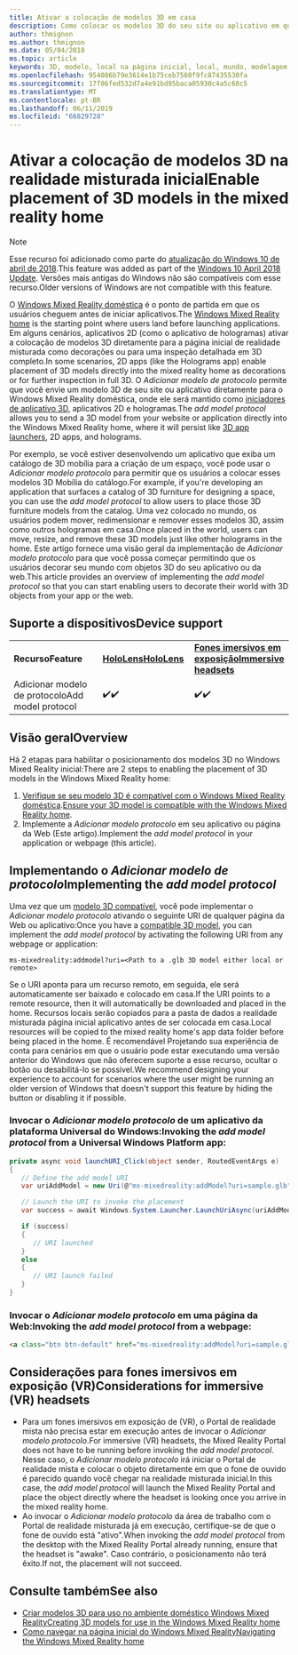 ```yaml
---
title: Ativar a colocação de modelos 3D em casa
description: Como colocar os modelos 3D do seu site ou aplicativo em que o Windows Mixed Reality inicial
author: thmignon
ms.author: thmignon
ms.date: 05/04/2018
ms.topic: article
keywords: 3D, modelo, local na página inicial, local, mundo, modelagem, realidade misturada doméstica, web, aplicativo
ms.openlocfilehash: 954086b79e3614e1b75ceb7560f9fc87435530fa
ms.sourcegitcommit: 17f86fed532d7a4e91bd95baca05930c4a5c68c5
ms.translationtype: MT
ms.contentlocale: pt-BR
ms.lasthandoff: 06/11/2019
ms.locfileid: "66829728"
---
```

# <a name="enable-placement-of-3d-models-in-the-mixed-reality-home"></a><span data-ttu-id="893c4-104">Ativar a colocação de modelos 3D na realidade misturada inicial</span><span class="sxs-lookup"><span data-stu-id="893c4-104">Enable placement of 3D models in the mixed reality home</span></span>

> [!NOTE]
> <span data-ttu-id="893c4-105">Esse recurso foi adicionado como parte do [atualização do Windows 10 de abril de 2018](release-notes-april-2018.md).</span><span class="sxs-lookup"><span data-stu-id="893c4-105">This feature was added as part of the [Windows 10 April 2018 Update](release-notes-april-2018.md).</span></span> <span data-ttu-id="893c4-106">Versões mais antigas do Windows não são compatíveis com esse recurso.</span><span class="sxs-lookup"><span data-stu-id="893c4-106">Older versions of Windows are not compatible with this feature.</span></span>

<span data-ttu-id="893c4-107">O [Windows Mixed Reality doméstica](navigating-the-windows-mixed-reality-home.md) é o ponto de partida em que os usuários cheguem antes de iniciar aplicativos.</span><span class="sxs-lookup"><span data-stu-id="893c4-107">The [Windows Mixed Reality home](navigating-the-windows-mixed-reality-home.md) is the starting point where users land before launching applications.</span></span> <span data-ttu-id="893c4-108">Em alguns cenários, aplicativos 2D (como o aplicativo de hologramas) ativar a colocação de modelos 3D diretamente para a página inicial de realidade misturada como decorações ou para uma inspeção detalhada em 3D completo.</span><span class="sxs-lookup"><span data-stu-id="893c4-108">In some scenarios, 2D apps (like the Holograms app) enable placement of 3D models directly into the mixed reality home as decorations or for further inspection in full 3D.</span></span> <span data-ttu-id="893c4-109">O *Adicionar modelo de protocolo* permite que você envie um modelo 3D de seu site ou aplicativo diretamente para o Windows Mixed Reality doméstica, onde ele será mantido como [iniciadores de aplicativo 3D](3d-app-launcher-design-guidance.md), aplicativos 2D e hologramas.</span><span class="sxs-lookup"><span data-stu-id="893c4-109">The *add model protocol* allows you to send a 3D model from your website or application directly into the Windows Mixed Reality home, where it will persist like [3D app launchers](3d-app-launcher-design-guidance.md), 2D apps, and holograms.</span></span> 

<span data-ttu-id="893c4-110">Por exemplo, se você estiver desenvolvendo um aplicativo que exiba um catálogo de 3D mobília para a criação de um espaço, você pode usar o *Adicionar modelo protocolo* para permitir que os usuários a colocar esses modelos 3D Mobília do catálogo.</span><span class="sxs-lookup"><span data-stu-id="893c4-110">For example, if you're developing an application that surfaces a catalog of 3D furniture for designing a space, you can use the *add model protocol* to allow users to place those 3D furniture models from the catalog.</span></span> <span data-ttu-id="893c4-111">Uma vez colocado no mundo, os usuários podem mover, redimensionar e remover esses modelos 3D, assim como outros hologramas em casa.</span><span class="sxs-lookup"><span data-stu-id="893c4-111">Once placed in the world, users can move, resize, and remove these 3D models just like other holograms in the home.</span></span> <span data-ttu-id="893c4-112">Este artigo fornece uma visão geral da implementação de *Adicionar modelo protocolo* para que você possa começar permitindo que os usuários decorar seu mundo com objetos 3D do seu aplicativo ou da web.</span><span class="sxs-lookup"><span data-stu-id="893c4-112">This article provides an overview of implementing the *add model protocol* so that you can start enabling users to decorate their world with 3D objects from your app or the web.</span></span>

## <a name="device-support"></a><span data-ttu-id="893c4-113">Suporte a dispositivos</span><span class="sxs-lookup"><span data-stu-id="893c4-113">Device support</span></span>

<table>
    <colgroup>
    <col width="33%" />
    <col width="33%" />
    <col width="33%" />
    </colgroup>
    <tr>
        <td><span data-ttu-id="893c4-114"><strong>Recurso</strong></span><span class="sxs-lookup"><span data-stu-id="893c4-114"><strong>Feature</strong></span></span></td>
        <td><span data-ttu-id="893c4-115"><a href="hololens-hardware-details.md"><strong>HoloLens</strong></a></span><span class="sxs-lookup"><span data-stu-id="893c4-115"><a href="hololens-hardware-details.md"><strong>HoloLens</strong></a></span></span></td>
        <td><span data-ttu-id="893c4-116"><a href="immersive-headset-hardware-details.md"><strong>Fones imersivos em exposição</strong></a></span><span class="sxs-lookup"><span data-stu-id="893c4-116"><a href="immersive-headset-hardware-details.md"><strong>Immersive headsets</strong></a></span></span></td>
    </tr>
     <tr>
        <td><span data-ttu-id="893c4-117">Adicionar modelo de protocolo</span><span class="sxs-lookup"><span data-stu-id="893c4-117">Add model protocol</span></span></td>
        <td><span data-ttu-id="893c4-118">✔️</span><span class="sxs-lookup"><span data-stu-id="893c4-118">✔️</span></span></td>
        <td><span data-ttu-id="893c4-119">✔️</span><span class="sxs-lookup"><span data-stu-id="893c4-119">✔️</span></span></td>
    </tr>
</table>

## <a name="overview"></a><span data-ttu-id="893c4-120">Visão geral</span><span class="sxs-lookup"><span data-stu-id="893c4-120">Overview</span></span>

<span data-ttu-id="893c4-121">Há 2 etapas para habilitar o posicionamento dos modelos 3D no Windows Mixed Reality inicial:</span><span class="sxs-lookup"><span data-stu-id="893c4-121">There are 2 steps to enabling the placement of 3D models in the Windows Mixed Reality home:</span></span>
1. <span data-ttu-id="893c4-122">[Verifique se seu modelo 3D é compatível com o Windows Mixed Reality doméstica](creating-3d-models-for-use-in-the-windows-mixed-reality-home.md).</span><span class="sxs-lookup"><span data-stu-id="893c4-122">[Ensure your 3D model is compatible with the Windows Mixed Reality home](creating-3d-models-for-use-in-the-windows-mixed-reality-home.md).</span></span>
2. <span data-ttu-id="893c4-123">Implemente a *Adicionar modelo protocolo* em seu aplicativo ou página da Web (Este artigo).</span><span class="sxs-lookup"><span data-stu-id="893c4-123">Implement the *add model protocol* in your application or webpage (this article).</span></span>

## <a name="implementing-the-add-model-protocol"></a><span data-ttu-id="893c4-124">Implementando o *Adicionar modelo de protocolo*</span><span class="sxs-lookup"><span data-stu-id="893c4-124">Implementing the *add model protocol*</span></span>

<span data-ttu-id="893c4-125">Uma vez que um [modelo 3D compatível](creating-3d-models-for-use-in-the-windows-mixed-reality-home.md), você pode implementar o *Adicionar modelo protocolo* ativando o seguinte URI de qualquer página da Web ou aplicativo:</span><span class="sxs-lookup"><span data-stu-id="893c4-125">Once you have a [compatible 3D model](creating-3d-models-for-use-in-the-windows-mixed-reality-home.md), you can implement the *add model protocol* by activating the following URI from any webpage or application:</span></span>

```
ms-mixedreality:addmodel?uri=<Path to a .glb 3D model either local or remote>
```

<span data-ttu-id="893c4-126">Se o URI aponta para um recurso remoto, em seguida, ele será automaticamente ser baixado e colocado em casa.</span><span class="sxs-lookup"><span data-stu-id="893c4-126">If the URI points to a remote resource, then it will automatically be downloaded and placed in the home.</span></span> <span data-ttu-id="893c4-127">Recursos locais serão copiados para a pasta de dados a realidade misturada página inicial aplicativo antes de ser colocada em casa.</span><span class="sxs-lookup"><span data-stu-id="893c4-127">Local resources will be copied to the mixed reality home's app data folder before being placed in the home.</span></span> <span data-ttu-id="893c4-128">É recomendável Projetando sua experiência de conta para cenários em que o usuário pode estar executando uma versão anterior do Windows que não oferecem suporte a esse recurso, ocultar o botão ou desabilitá-lo se possível.</span><span class="sxs-lookup"><span data-stu-id="893c4-128">We recommend designing your experience to account for scenarios where the user might be running an older version of Windows that doesn't support this feature by hiding the button or disabling it if possible.</span></span> 

### <a name="invoking-the-add-model-protocol-from-a-universal-windows-platform-app"></a><span data-ttu-id="893c4-129">Invocar o *Adicionar modelo protocolo* de um aplicativo da plataforma Universal do Windows:</span><span class="sxs-lookup"><span data-stu-id="893c4-129">Invoking the *add model protocol* from a Universal Windows Platform app:</span></span>

```C#
private async void launchURI_Click(object sender, RoutedEventArgs e)
{
   // Define the add model URI
   var uriAddModel = new Uri(@"ms-mixedreality:addModel?uri=sample.glb");

   // Launch the URI to invoke the placement
   var success = await Windows.System.Launcher.LaunchUriAsync(uriAddModel);

   if (success)
   {
      // URI launched
   }
   else
   {
      // URI launch failed
   }
}
```

### <a name="invoking-the-add-model-protocol-from-a-webpage"></a><span data-ttu-id="893c4-130">Invocar o *Adicionar modelo protocolo* em uma página da Web:</span><span class="sxs-lookup"><span data-stu-id="893c4-130">Invoking the *add model protocol* from a webpage:</span></span>

```html
<a class="btn btn-default" href="ms-mixedreality:addModel?uri=sample.glb"> Place 3D Model </a>
```

## <a name="considerations-for-immersive-vr-headsets"></a><span data-ttu-id="893c4-131">Considerações para fones imersivos em exposição (VR)</span><span class="sxs-lookup"><span data-stu-id="893c4-131">Considerations for immersive (VR) headsets</span></span>

* <span data-ttu-id="893c4-132">Para um fones imersivos em exposição de (VR), o Portal de realidade mista não precisa estar em execução antes de invocar o *Adicionar modelo protocolo*.</span><span class="sxs-lookup"><span data-stu-id="893c4-132">For immersive (VR) headsets, the Mixed Reality Portal does not have to be running before invoking the *add model protocol*.</span></span> <span data-ttu-id="893c4-133">Nesse caso, o *Adicionar modelo protocolo* irá iniciar o Portal de realidade mista e colocar o objeto diretamente em que o fone de ouvido é parecido quando você chegar na realidade misturada inicial.</span><span class="sxs-lookup"><span data-stu-id="893c4-133">In this case, the *add model protocol* will launch the Mixed Reality Portal and place the object directly where the headset is looking once you arrive in the mixed reality home.</span></span> 
* <span data-ttu-id="893c4-134">Ao invocar o *Adicionar modelo protocolo* da área de trabalho com o Portal de realidade misturada já em execução, certifique-se de que o fone de ouvido está "ativo".</span><span class="sxs-lookup"><span data-stu-id="893c4-134">When invoking the *add model protocol* from the desktop with the Mixed Reality Portal already running, ensure that the headset is "awake".</span></span> <span data-ttu-id="893c4-135">Caso contrário, o posicionamento não terá êxito.</span><span class="sxs-lookup"><span data-stu-id="893c4-135">If not, the placement will not succeed.</span></span> 

## <a name="see-also"></a><span data-ttu-id="893c4-136">Consulte também</span><span class="sxs-lookup"><span data-stu-id="893c4-136">See also</span></span>

* [<span data-ttu-id="893c4-137">Criar modelos 3D para uso no ambiente doméstico Windows Mixed Reality</span><span class="sxs-lookup"><span data-stu-id="893c4-137">Creating 3D models for use in the Windows Mixed Reality home</span></span>](creating-3d-models-for-use-in-the-windows-mixed-reality-home.md)
* [<span data-ttu-id="893c4-138">Como navegar na página inicial do Windows Mixed Reality</span><span class="sxs-lookup"><span data-stu-id="893c4-138">Navigating the Windows Mixed Reality home</span></span>](navigating-the-windows-mixed-reality-home.md)

